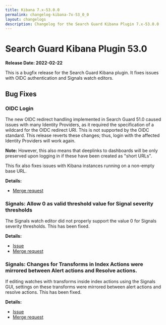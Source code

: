```yaml
---
title: Kibana 7.x-53.0.0
permalink: changelog-kibana-7x-53_0_0
layout: changelogs
description: Changelog for the Search Guard Kibana Plugin 7.x-53.0.0
---
```

<!--- Copyright 2021 floragunn GmbH -->


# Search Guard Kibana Plugin 53.0

**Release Date: 2022-02-22**

This is a bugfix release for the Search Guard Kibana plugin. It fixes issues with OIDC authentication and Signals watch editors.

## Bug Fixes

### OIDC Login

The new OIDC redirect handling implemented in Search Guard 51.0 caused issues with many Identity Providers, as it required the specification of a wildcard for the OIDC redirect URI. This is not supported by the OIDC standard. This release reverts these changes; thus, login with the affected Identity Providers will work again. 

**Note:** However, this also means that deeplinks to dashboards will be only preserved upon logging in if these have been created as "short URLs". 

This fix also fixes issues with Kibana instances running on a non-empty base URL.

**Details:**

* [Merge request](https://git.floragunn.com/search-guard/search-guard-kibana-plugin/-/merge_requests/760)

### Signals: Allow 0 as valid threshold value for Signal severity thresholds

The Signals watch editor did not properly support the value 0 for Signals severity thresholds. This has been fixed.

**Details:**

* [Issue](https://git.floragunn.com/search-guard/search-guard-kibana-plugin/-/issues/392)
* [Merge request](https://git.floragunn.com/search-guard/search-guard-kibana-plugin/-/merge_requests/762)

### Signals: Changes for Transforms in Index Actions were mirrored between Alert actions and Resolve actions.

If editing watches with transforms inside index actions using the Signals GUI, settings on these transforms were mirrored between alert actions and resolve actions. This has been fixed.

**Details:**

* [Issue](https://git.floragunn.com/search-guard/search-guard-kibana-plugin/-/issues/391)
* [Merge request](https://git.floragunn.com/search-guard/search-guard-kibana-plugin/-/merge_requests/761)